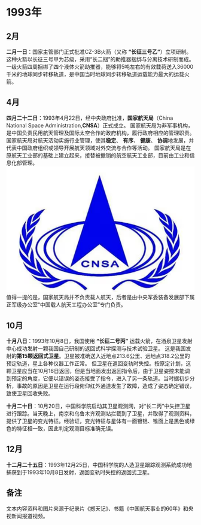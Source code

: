 # 1993年

## 2月

**二月一日**：国家主管部门正式批准CZ-3B火箭（又称 **“长征三号乙”**）立项研制。
这种火箭以长征三号甲为芯级，采用“长二捆”的助推器捆绑与分离技术研制而成。一级火箭四周捆绑了四个液体火箭助推器，能够将5吨左右的有效载荷送入36000千米的地球同步转移轨道，是中国当时地球同步转移轨道运载能力最大的运载火箭。


## 4月

**四月二十二日**：1993年4月22日，经中央政府批准，**国家航天局**（China National Space Administration,**CNSA**）正式成立。 
国家航天局为非军事机构，是中国负责民用航天管理及国际太空合作的政府机构，履行政府相应的管理职责。 国家航天局对航天活动实施行业管理，使其**稳定**、 **有序**、 **健康**、 **协调**地发展，并代表中国政府组织或领导开展航天领域对外交流与合作等活动。 国家航天局是在原航天工业部的基础上建立起来，接替被撤销的航空航天工业部，目前由工业和信息化部管理。
![图片](./image/国家航天局官方标志.png)
值得一提的是，国家航天局并不负责载人航天，后者是由中央军委装备发展部下属正军级办公室“中国载人航天工程办公室”专门负责。

## 10月

**十月八日**：1993年10月8日，我国使用 **“长征二号丙”** 运载火箭，在酒泉卫星发射中心成功发射一颗我国自己研制的返回式科学探测与技术试验卫星。
这是我国发射的**第15颗返回式卫星**。卫星被准确送入近地点213.6公里、远地点318.2公里的预定轨道，星上各种仪器工作正常。
但卫星在返回变轨时失控。按原定计划，这颗卫星应当在10月16日返回，但是当地面发出返回指令后，由于卫星姿控未能调到预定的角度，它便以错误的姿态接受了指令，进入了另一条轨道。当时据初步分析，事故的原因是卫星在运行段俯仰红外通道发生了故障，造成了姿态确定错误，致使卫星回收失败。

**十月二十日**：10月20日，中国科学院启动其卫星观测网，对“长二丙”中失控卫星进行跟踪。当天晚上，南京和乌鲁木齐观测站拦截到了卫星，并取得了观测资料，提供了卫星的变光特征。经验证，变光特征与星体有一面镀铝、锥面上是黑色或绿色的特征相一致，因此判定观测目标准确无误。

## 12月

**十二月二十五日**：1993年12月25日，中国科学院的人造卫星跟踪观测系统成功地捕获到于1993年10月8日发射，返回变轨时失控的返回式卫星。

## 备注

文本内容资料和图片来源于纪录片《撼天记》、书籍《中国航天事业的60年》和央视新闻报道视频。